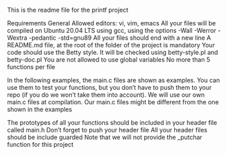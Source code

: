 This is the readme file for the printf project



Requirements
General
Allowed editors: vi, vim, emacs
All your files will be compiled on Ubuntu 20.04 LTS using gcc, using the
options -Wall -Werror -Wextra -pedantic -std=gnu89
All your files should end with a new line
A README.md file, at the root of the folder of the project is mandatory
Your code should use the Betty style. It will be checked
using betty-style.pl and betty-doc.pl
You are not allowed to use global variables
No more than 5 functions per file

In the following examples, the main.c files are shown as examples.
You can use them to test your functions, but you don’t have to push them to your
repo (if you do we won’t take them into account). We will use our own
main.c files at compilation. Our main.c files might be different
from the one shown in the examples

The prototypes of all your functions should be included in your header file called main.h
Don’t forget to push your header file
All your header files should be include guarded
Note that we will not provide the _putchar function for this project